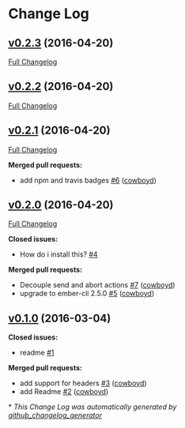 # Change Log

## [v0.2.3](https://github.com/thefrontside/emberx-xml-http-request/tree/v0.2.3) (2016-04-20)
[Full Changelog](https://github.com/thefrontside/emberx-xml-http-request/compare/v0.2.2...v0.2.3)

## [v0.2.2](https://github.com/thefrontside/emberx-xml-http-request/tree/v0.2.2) (2016-04-20)
[Full Changelog](https://github.com/thefrontside/emberx-xml-http-request/compare/v0.2.1...v0.2.2)

## [v0.2.1](https://github.com/thefrontside/emberx-xml-http-request/tree/v0.2.1) (2016-04-20)
[Full Changelog](https://github.com/thefrontside/emberx-xml-http-request/compare/v0.2.0...v0.2.1)

**Merged pull requests:**

- add npm and travis badges [\#6](https://github.com/thefrontside/emberx-xml-http-request/pull/6) ([cowboyd](https://github.com/cowboyd))

## [v0.2.0](https://github.com/thefrontside/emberx-xml-http-request/tree/v0.2.0) (2016-04-20)
[Full Changelog](https://github.com/thefrontside/emberx-xml-http-request/compare/v0.1.0...v0.2.0)

**Closed issues:**

- How do i install this?  [\#4](https://github.com/thefrontside/emberx-xml-http-request/issues/4)

**Merged pull requests:**

- Decouple send and abort actions [\#7](https://github.com/thefrontside/emberx-xml-http-request/pull/7) ([cowboyd](https://github.com/cowboyd))
- upgrade to ember-cli 2.5.0 [\#5](https://github.com/thefrontside/emberx-xml-http-request/pull/5) ([cowboyd](https://github.com/cowboyd))

## [v0.1.0](https://github.com/thefrontside/emberx-xml-http-request/tree/v0.1.0) (2016-03-04)
**Closed issues:**

- readme [\#1](https://github.com/thefrontside/emberx-xml-http-request/issues/1)

**Merged pull requests:**

- add support for headers [\#3](https://github.com/thefrontside/emberx-xml-http-request/pull/3) ([cowboyd](https://github.com/cowboyd))
- add Readme [\#2](https://github.com/thefrontside/emberx-xml-http-request/pull/2) ([cowboyd](https://github.com/cowboyd))



\* *This Change Log was automatically generated by [github_changelog_generator](https://github.com/skywinder/Github-Changelog-Generator)*